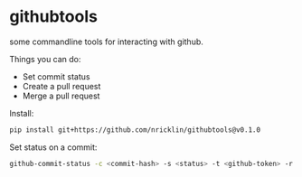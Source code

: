 # githubtools
some commandline tools for interacting with github.

Things you can do:
- Set commit status
- Create a pull request
- Merge a pull request

Install:
```bash
pip install git+https://github.com/nricklin/githubtools@v0.1.0
```

Set status on a commit:
```bash
github-commit-status -c <commit-hash> -s <status> -t <github-token> -r <github_repo> --url <URL> --context <context> -d "<description>"
```
